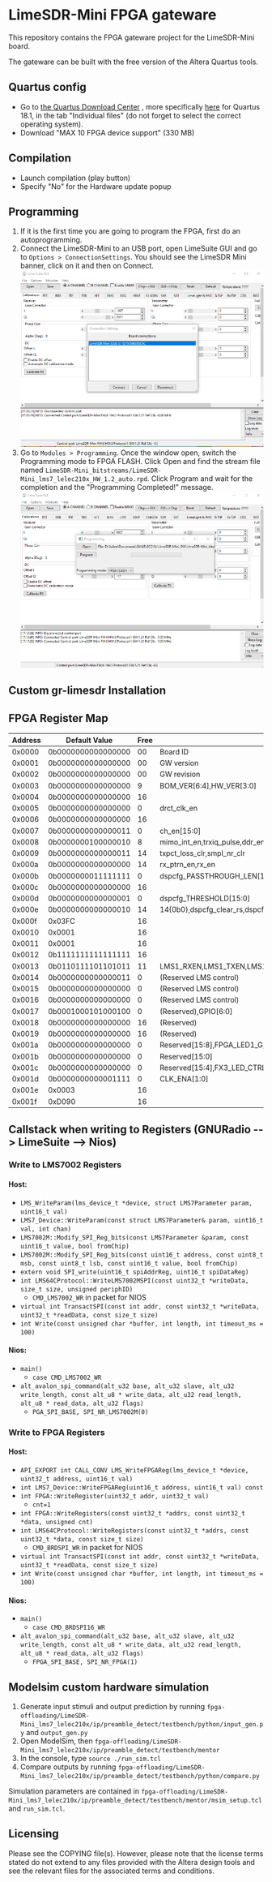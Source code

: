 # LimeSDR-Mini FPGA gateware

This repository contains the FPGA gateware project for the LimeSDR-Mini board.

The gateware can be built with the free version of the Altera Quartus tools.

## Quartus config

- Go to [the Quartus Download Center](https://fpgasoftware.intel.com/18.1/?edition=lite&platform=windows) , more specifically [here](https://www.intel.com/content/www/us/en/software-kit/665988/intel-quartus-prime-lite-edition-design-software-version-18-1-for-linux.html) for Quartus 18.1, in the tab "Individual files" (do not forget to select the correct operating system).
- Download "MAX 10 FPGA device support" (330 MB)

## Compilation

- Launch compilation (play button)
- Specify "No" for the Hardware update popup

## Programming
  1. If it is the first time you are going to program the FPGA, first do an autoprogramming.
  1. Connect the LimeSDR-Mini to an USB port, open LimeSuite GUI and go to `Options > ConnectionSettings`. You should see the LimeSDR Mini banner, click on it and then on Connect.
  ![Step 1](LimeSDR-Mini_lms7_lelec210x/doc/readme_programming_1.PNG)
  1. Go to `Modules > Programming`. Once the window open, switch the Programming mode to FPGA FLASH. Click Open and find the stream file named `LimeSDR-Mini_bitstreams/LimeSDR-Mini_lms7_lelec210x_HW_1.2_auto.rpd`. Click Program and wait for the completion and the "Programming Completed!" message.
  ![Step 2](LimeSDR-Mini_lms7_lelec210x/doc/readme_programming_2.PNG)

## Custom gr-limesdr Installation

## FPGA Register Map

| Address |   Default Value    | Free |                             Description                                 |
| ------- | ------------------ | ---- | ----------------------------------------------------------------------- |
| 0x0000  | 0b0000000000000000 |  00  | Board ID                                                                |
| 0x0001  | 0b0000000000000000 |  00  | GW version                                                              |
| 0x0002  | 0b0000000000000000 |  00  | GW revision                                                             |
| 0x0003  | 0b0000000000000000 |   9  | BOM_VER[6:4],HW_VER[3:0]                                                |
| 0x0004  | 0b0000000000000000 |  16  |                                                                         |
| 0x0005  | 0b0000000000000000 |   0  | drct_clk_en                                                             |
| 0x0006  | 0b0000000000000000 |  16  |                                                                         |
| 0x0007  | 0b0000000000000011 |   0  | ch_en[15:0]                                                             |
| 0x0008  | 0b0000000100000010 |   8  | mimo_int_en,trxiq_pulse,ddr_en,mode,reserved[2:0],smpl_width[1:0]       |
| 0x0009  | 0b0000000000000011 |  14  | txpct_loss_clr,smpl_nr_clr                                              |
| 0x000a  | 0b0000000000000000 |  14  | rx_ptrn_en,rx_en                                                        |
| 0x000b  | 0b0000000011111111 |   0  | dspcfg_PASSTHROUGH_LEN[15:0]                                            |
| 0x000c  | 0b0000000000000000 |   16  |                |
| 0x000d  | 0b0000000000000001 |   0  | dspcfg_THRESHOLD[15:0]                                                  |
| 0x000e  | 0b0000000000000010 |   14  | 14{0b0},dspcfg_clear_rs,dspcfg_preamble_en                  |
| 0x000f  | 0x03FC             |  16  |                                                                         |
| 0x0010  | 0x0001             |  16  |                                                                         |
| 0x0011  | 0x0001             |  16  |                                                                         |
| 0x0012  | 0b1111111111111111 |  16  |                                                                         |
| 0x0013  | 0b0110111101101011 |  11  | LMS1_RXEN,LMS1_TXEN,LMS1_TXNRX2,LMS1_TXNRX1,LMS1_CORE_LDO_EN,LMS1_RESET |
| 0x0014  | 0b0000000000000011 |   0  | (Reserved LMS control)                                                  |
| 0x0015  | 0b0000000000000000 |   0  | (Reserved LMS control)                                                  |
| 0x0016  | 0b0000000000000000 |   0  | (Reserved LMS control)                                                  |
| 0x0017  | 0b0001000101000100 |   0  | (Reserved),GPIO[6:0]                                                    |
| 0x0018  | 0b0000000000000000 |  16  | (Reserved)                                                              |
| 0x0019  | 0b0000000000000000 |  16  | (Reserved)                                                              |
| 0x001a  | 0b0000000000000000 |   0  | Reserved[15:8],FPGA_LED1_G,FPGA_LED1_R                                  |
| 0x001b  | 0b0000000000000000 |   0  | Reserved[15:0]                                                          |
| 0x001c  | 0b0000000000000000 |   0  | Reserved[15:4],FX3_LED_CTRL                                             |
| 0x001d  | 0b0000000000001111 |   0  | CLK_ENA[1:0]                                                            |
| 0x001e  | 0x0003             |  16  |                                                                         |
| 0x001f  | 0xD090             |  16  |                                                                         |

## Callstack when writing to Registers (GNURadio --> LimeSuite --> Nios)

### Write to LMS7002 Registers

#### Host:
  - `LMS_WriteParam(lms_device_t *device, struct LMS7Parameter param, uint16_t val)`
  - `LMS7_Device::WriteParam(const struct LMS7Parameter& param, uint16_t val, int chan)`
  - `LMS7002M::Modify_SPI_Reg_bits(const LMS7Parameter &param, const uint16_t value, bool fromChip)`
  - `LMS7002M::Modify_SPI_Reg_bits(const uint16_t address, const uint8_t msb, const uint8_t lsb, const uint16_t value, bool fromChip)`
  - `extern void SPI_write(uint16_t spiAddrReg, uint16_t spiDataReg)`
  - `int LMS64CProtocol::WriteLMS7002MSPI(const uint32_t *writeData, size_t size, unsigned periphID)`
    - `CMD_LMS7002_WR` in packet for NIOS
  - `virtual int TransactSPI(const int addr, const uint32_t *writeData, uint32_t *readData, const size_t size)`
  - `int Write(const unsigned char *buffer, int length, int timeout_ms = 100)`

#### Nios:
  - `main()`
    - `case CMD_LMS7002_WR`
  - `alt_avalon_spi_command(alt_u32 base, alt_u32 slave, alt_u32 write_length, const alt_u8 * write_data, alt_u32 read_length, alt_u8 * read_data, alt_u32 flags)`
    - `PGA_SPI_BASE, SPI_NR_LMS7002M(0)`

### Write to FPGA Registers

#### Host:
  - `API_EXPORT int CALL_CONV LMS_WriteFPGAReg(lms_device_t *device, uint32_t address, uint16_t val)`
  - `int LMS7_Device::WriteFPGAReg(uint16_t address, uint16_t val) const`
  - `int FPGA::WriteRegister(uint32_t addr, uint32_t val)`
    - `cnt=1`
  - `int FPGA::WriteRegisters(const uint32_t *addrs, const uint32_t *data, unsigned cnt)`
  - `int LMS64CProtocol::WriteRegisters(const uint32_t *addrs, const uint32_t *data, const size_t size)`
    - `CMD_BRDSPI_WR` in packet for NIOS
  - `virtual int TransactSPI(const int addr, const uint32_t *writeData, uint32_t *readData, const size_t size)`
  - `int Write(const unsigned char *buffer, int length, int timeout_ms = 100)`

#### Nios:
  - `main()`
    - `case CMD_BRDSPI16_WR`
  - `alt_avalon_spi_command(alt_u32 base, alt_u32 slave, alt_u32 write_length, const alt_u8 * write_data, alt_u32 read_length, alt_u8 * read_data, alt_u32 flags)`
    - `FPGA_SPI_BASE, SPI_NR_FPGA(1)`


## Modelsim custom hardware simulation

  1. Generate input stimuli and output prediction by running `fpga-offloading/LimeSDR-Mini_lms7_lelec210x/ip/preamble_detect/testbench/python/input_gen.py` and `output_gen.py`
  1. Open ModelSim, then `fpga-offloading/LimeSDR-Mini_lms7_lelec210x/ip/preamble_detect/testbench/mentor`
  1. In the console, type `source ./run_sim.tcl`
  1. Compare outputs by running `fpga-offloading/LimeSDR-Mini_lms7_lelec210x/ip/preamble_detect/testbench/python/compare.py`

Simulation parameters are contained in `fpga-offloading/LimeSDR-Mini_lms7_lelec210x/ip/preamble_detect/testbench/mentor/msim_setup.tcl` and `run_sim.tcl`.

## Licensing

Please see the COPYING file(s). However, please note that the license terms stated do not extend to any files provided with the Altera design tools and see the relevant files for the associated terms and conditions.


